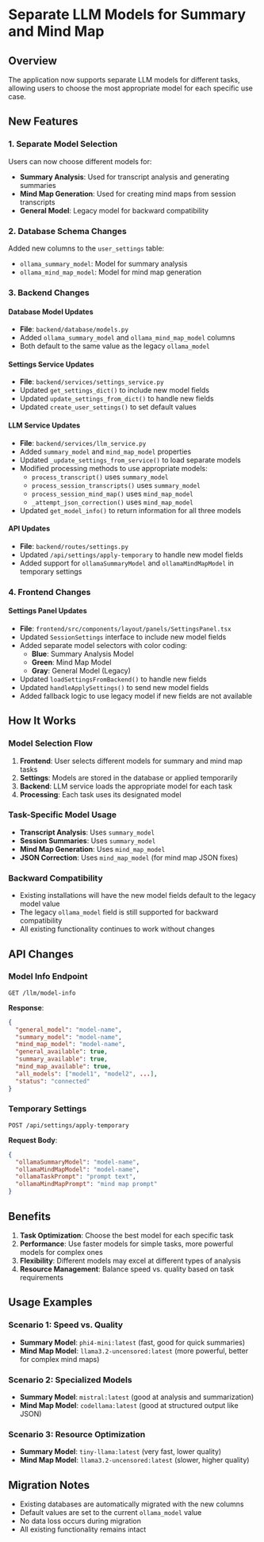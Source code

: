 # Separate LLM Models for Summary and Mind Map

## Overview

The application now supports separate LLM models for different tasks, allowing users to choose the most appropriate model for each specific use case.

## New Features

### 1. Separate Model Selection

Users can now choose different models for:
- **Summary Analysis**: Used for transcript analysis and generating summaries
- **Mind Map Generation**: Used for creating mind maps from session transcripts
- **General Model**: Legacy model for backward compatibility

### 2. Database Schema Changes

Added new columns to the `user_settings` table:
- `ollama_summary_model`: Model for summary analysis
- `ollama_mind_map_model`: Model for mind map generation

### 3. Backend Changes

#### Database Model Updates
- **File**: `backend/database/models.py`
- Added `ollama_summary_model` and `ollama_mind_map_model` columns
- Both default to the same value as the legacy `ollama_model`

#### Settings Service Updates
- **File**: `backend/services/settings_service.py`
- Updated `get_settings_dict()` to include new model fields
- Updated `update_settings_from_dict()` to handle new fields
- Updated `create_user_settings()` to set default values

#### LLM Service Updates
- **File**: `backend/services/llm_service.py`
- Added `summary_model` and `mind_map_model` properties
- Updated `_update_settings_from_service()` to load separate models
- Modified processing methods to use appropriate models:
  - `process_transcript()` uses `summary_model`
  - `process_session_transcripts()` uses `summary_model`
  - `process_session_mind_map()` uses `mind_map_model`
  - `_attempt_json_correction()` uses `mind_map_model`
- Updated `get_model_info()` to return information for all three models

#### API Updates
- **File**: `backend/routes/settings.py`
- Updated `/api/settings/apply-temporary` to handle new model fields
- Added support for `ollamaSummaryModel` and `ollamaMindMapModel` in temporary settings

### 4. Frontend Changes

#### Settings Panel Updates
- **File**: `frontend/src/components/layout/panels/SettingsPanel.tsx`
- Updated `SessionSettings` interface to include new model fields
- Added separate model selectors with color coding:
  - **Blue**: Summary Analysis Model
  - **Green**: Mind Map Model
  - **Gray**: General Model (Legacy)
- Updated `loadSettingsFromBackend()` to handle new fields
- Updated `handleApplySettings()` to send new model fields
- Added fallback logic to use legacy model if new fields are not available

## How It Works

### Model Selection Flow

1. **Frontend**: User selects different models for summary and mind map tasks
2. **Settings**: Models are stored in the database or applied temporarily
3. **Backend**: LLM service loads the appropriate model for each task
4. **Processing**: Each task uses its designated model

### Task-Specific Model Usage

- **Transcript Analysis**: Uses `summary_model`
- **Session Summaries**: Uses `summary_model`
- **Mind Map Generation**: Uses `mind_map_model`
- **JSON Correction**: Uses `mind_map_model` (for mind map JSON fixes)

### Backward Compatibility

- Existing installations will have the new model fields default to the legacy model value
- The legacy `ollama_model` field is still supported for backward compatibility
- All existing functionality continues to work without changes

## API Changes

### Model Info Endpoint
```
GET /llm/model-info
```

**Response**:
```json
{
  "general_model": "model-name",
  "summary_model": "model-name", 
  "mind_map_model": "model-name",
  "general_available": true,
  "summary_available": true,
  "mind_map_available": true,
  "all_models": ["model1", "model2", ...],
  "status": "connected"
}
```

### Temporary Settings
```
POST /api/settings/apply-temporary
```

**Request Body**:
```json
{
  "ollamaSummaryModel": "model-name",
  "ollamaMindMapModel": "model-name",
  "ollamaTaskPrompt": "prompt text",
  "ollamaMindMapPrompt": "mind map prompt"
}
```

## Benefits

1. **Task Optimization**: Choose the best model for each specific task
2. **Performance**: Use faster models for simple tasks, more powerful models for complex ones
3. **Flexibility**: Different models may excel at different types of analysis
4. **Resource Management**: Balance speed vs. quality based on task requirements

## Usage Examples

### Scenario 1: Speed vs. Quality
- **Summary Model**: `phi4-mini:latest` (fast, good for quick summaries)
- **Mind Map Model**: `llama3.2-uncensored:latest` (more powerful, better for complex mind maps)

### Scenario 2: Specialized Models
- **Summary Model**: `mistral:latest` (good at analysis and summarization)
- **Mind Map Model**: `codellama:latest` (good at structured output like JSON)

### Scenario 3: Resource Optimization
- **Summary Model**: `tiny-llama:latest` (very fast, lower quality)
- **Mind Map Model**: `llama3.2-uncensored:latest` (slower, higher quality)

## Migration Notes

- Existing databases are automatically migrated with the new columns
- Default values are set to the current `ollama_model` value
- No data loss occurs during migration
- All existing functionality remains intact
